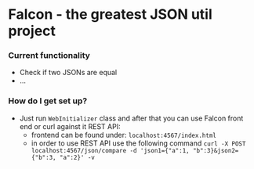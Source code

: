 # Falcon - the greatest JSON util project #

### Current functionality ###

* Check if two JSONs are equal
* ...

### How do I get set up? ###

+ Just run `WebInitializer` class and after that you can use Falcon front end or curl against it REST API:
     * frontend can be found under: `localhost:4567/index.html`
     * in order to use REST API use the following command `curl -X POST localhost:4567/json/compare -d 'json1={"a":1, "b":3}&json2={"b":3, "a":2}' -v`